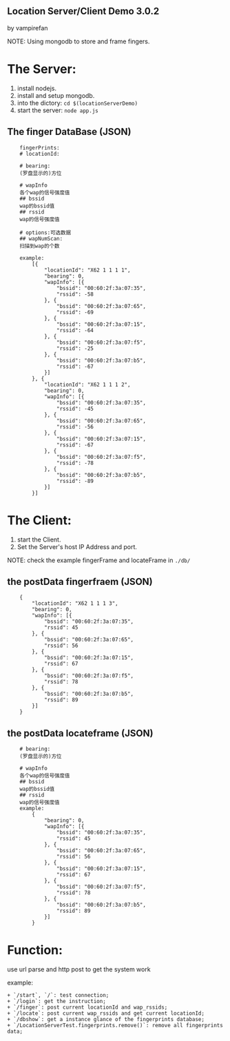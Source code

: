 Location Server/Client Demo 3.0.2
-----------------------------
by vampirefan

NOTE: Using mongodb to store and frame fingers.

# The Server:
1. install nodejs.
2. install and setup mongodb.
3. into the dictory: `cd $(locationServerDemo)`
4. start the server: `node app.js`

## The finger DataBase (JSON)

        fingerPrints:
        # locationId: 

        # bearing:
        (罗盘显示的)方位

        # wapInfo
        各个wap的信号强度值
        ## bssid
        wap的bssid值
        ## rssid
        wap的信号强度值

        # options:可选数据
        ## wapNumScan:
        扫描到wap的个数

        example:
            [{
                "locationId": "X62 1 1 1 1",
                "bearing": 0,
                "wapInfo": [{
                    "bssid": "00:60:2f:3a:07:35",
                    "rssid": -58
                }, {
                    "bssid": "00:60:2f:3a:07:65",
                    "rssid": -69
                }, {
                    "bssid": "00:60:2f:3a:07:15",
                    "rssid": -64
                }, {
                    "bssid": "00:60:2f:3a:07:f5",
                    "rssid": -25
                }, {
                    "bssid": "00:60:2f:3a:07:b5",
                    "rssid": -67
                }]
            }, {
                "locationId": "X62 1 1 1 2",
                "bearing": 0,
                "wapInfo": [{
                    "bssid": "00:60:2f:3a:07:35",
                    "rssid": -45
                }, {
                    "bssid": "00:60:2f:3a:07:65",
                    "rssid": -56
                }, {
                    "bssid": "00:60:2f:3a:07:15",
                    "rssid": -67
                }, {
                    "bssid": "00:60:2f:3a:07:f5",
                    "rssid": -78
                }, {
                    "bssid": "00:60:2f:3a:07:b5",
                    "rssid": -89
                }]
            }]

# The Client:
1. start the Client.
2. Set the Server's host IP Address and port.

NOTE: check the example fingerFrame and locateFrame in `./db/`

## the postData fingerfraem (JSON)

        {
            "locationId": "X62 1 1 1 3",
            "bearing": 0,
            "wapInfo": [{
                "bssid": "00:60:2f:3a:07:35",
                "rssid": 45
            }, {
                "bssid": "00:60:2f:3a:07:65",
                "rssid": 56
            }, {
                "bssid": "00:60:2f:3a:07:15",
                "rssid": 67
            }, {
                "bssid": "00:60:2f:3a:07:f5",
                "rssid": 78
            }, {
                "bssid": "00:60:2f:3a:07:b5",
                "rssid": 89
            }]
        }

## the postData locateframe (JSON)

        # bearing:
        (罗盘显示的)方位

        # wapInfo
        各个wap的信号强度值
        ## bssid
        wap的bssid值
        ## rssid
        wap的信号强度值
        example: 
            {
                "bearing": 0,
                "wapInfo": [{
                    "bssid": "00:60:2f:3a:07:35",
                    "rssid": 45
                }, {
                    "bssid": "00:60:2f:3a:07:65",
                    "rssid": 56
                }, {
                    "bssid": "00:60:2f:3a:07:15",
                    "rssid": 67
                }, {
                    "bssid": "00:60:2f:3a:07:f5",
                    "rssid": 78
                }, {
                    "bssid": "00:60:2f:3a:07:b5",
                    "rssid": 89
                }]
            }


# Function:
use url parse and http post to get the system work    

example:

    + `/start`, `/`: test connection;
    + `/login`: get the instruction;
    + `/finger`: post current locationId and wap_rssids;
    + `/locate`: post current wap_rssids and get current locationId;
    + `/dbshow`: get a instance glance of the fingerprints database;
    + `/LocationServerTest.fingerprints.remove()`: remove all fingerprints data;
